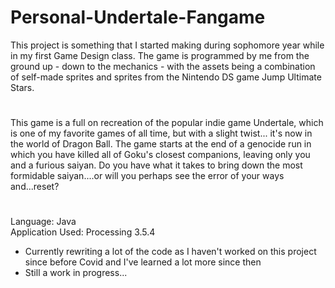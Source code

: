 # Personal-Undertale-Fangame
This project is something that I started making during sophomore year while in my first Game Design class.
The game is programmed by me from the ground up - down to the mechanics - with the assets being a combination of 
self-made sprites and sprites from the Nintendo DS game Jump Ultimate Stars.
#
This game is a full on recreation of the popular indie game Undertale, which is one of my favorite games of all time, but with a slight twist...
it's now in the world of Dragon Ball.
The game starts at the end of a genocide run in which you have killed all of Goku's closest companions, leaving only you and a furious saiyan.
Do you have what it takes to bring down the most formidable saiyan....or will you perhaps see the error of your ways and...reset?
#
Language: Java  
Application Used: Processing 3.5.4  
- Currently rewriting a lot of the code as I haven't worked on this project since before Covid and I've learned a lot more since then
- Still a work in progress...
